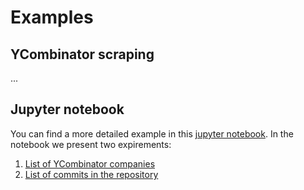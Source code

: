 # Examples

## YCombinator scraping
...

## Jupyter notebook
You can find a more detailed example in this [jupyter notebook](https://github.com/scraperai/scraperai/blob/main/example.ipynb).
In the notebook we present two expirements:
1. [List of YCombinator companies](https://www.ycombinator.com/companies/)
2. [List of commits in the repository](https://github.com/scraperai/scraperai/commits/main/)